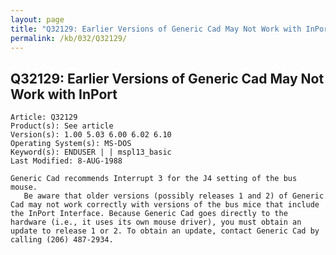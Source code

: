 ```yaml
---
layout: page
title: "Q32129: Earlier Versions of Generic Cad May Not Work with InPort"
permalink: /kb/032/Q32129/
---
```


## Q32129: Earlier Versions of Generic Cad May Not Work with InPort

	Article: Q32129
	Product(s): See article
	Version(s): 1.00 5.03 6.00 6.02 6.10
	Operating System(s): MS-DOS
	Keyword(s): ENDUSER | | mspl13_basic
	Last Modified: 8-AUG-1988
	
	Generic Cad recommends Interrupt 3 for the J4 setting of the bus
	mouse.
	   Be aware that older versions (possibly releases 1 and 2) of Generic
	Cad may not work correctly with versions of the bus mice that include
	the InPort Interface. Because Generic Cad goes directly to the
	hardware (i.e., it uses its own mouse driver), you must obtain an
	update to release 1 or 2. To obtain an update, contact Generic Cad by
	calling (206) 487-2934.
